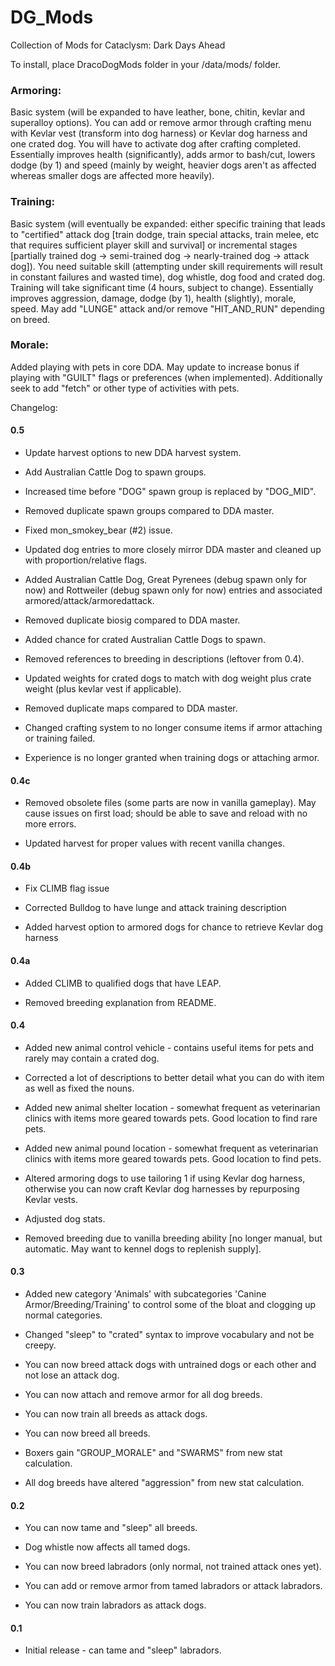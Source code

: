 # DG_Mods
Collection of Mods for Cataclysm: Dark Days Ahead

To install, place DracoDogMods folder in your /data/mods/ folder.

### Armoring:
Basic system (will be expanded to have leather, bone, chitin, kevlar and superalloy
options).
You can add or remove armor through crafting menu with Kevlar vest (transform into dog harness) or Kevlar dog
harness and one crated dog. You will have to activate dog after crafting completed.
Essentially improves health (significantly), adds armor to bash/cut, lowers dodge
(by 1) and speed (mainly by weight, heavier dogs aren't as affected whereas
smaller dogs are affected more heavily).

### Training:
Basic system (will eventually be expanded: either specific training that leads to
"certified" attack dog [train dodge, train special attacks, train melee, etc that
requires sufficient player skill and survival] or incremental stages [partially
trained dog -> semi-trained dog -> nearly-trained dog -> attack dog]).
You need suitable skill (attempting under skill requirements will result in constant
failures and wasted time), dog whistle, dog food and crated dog.
Training will take significant time (4 hours, subject to change).
Essentially improves aggression, damage, dodge (by 1), health (slightly),
morale, speed. May add "LUNGE" attack and/or remove "HIT_AND_RUN" depending on
breed.

### Morale:
Added playing with pets in core DDA. May update to increase bonus if playing with "GUILT"
flags or preferences (when implemented).
Additionally seek to add "fetch" or other type of activities with pets.

Changelog:

#### 0.5

- Update harvest options to new DDA harvest system.

- Add Australian Cattle Dog to spawn groups.

- Increased time before "DOG" spawn group is replaced by "DOG_MID".

- Removed duplicate spawn groups compared to DDA master.

- Fixed mon_smokey_bear (#2) issue.

- Updated dog entries to more closely mirror DDA master and cleaned up with proportion/relative flags.

- Added Australian Cattle Dog, Great Pyrenees (debug spawn only for now) and Rottweiler (debug spawn only for now) entries and associated armored/attack/armoredattack.

- Removed duplicate biosig compared to DDA master.

- Added chance for crated Australian Cattle Dogs to spawn.

- Removed references to breeding in descriptions (leftover from 0.4).

- Updated weights for crated dogs to match with dog weight plus crate weight (plus kevlar vest if applicable).

- Removed duplicate maps compared to DDA master.

- Changed crafting system to no longer consume items if armor attaching or training failed.

- Experience is no longer granted when training dogs or attaching armor.

#### 0.4c

- Removed obsolete files (some parts are now in vanilla gameplay). May cause issues on first load; should be able to save and reload with no more errors.

- Updated harvest for proper values with recent vanilla changes.

#### 0.4b

- Fix CLIMB flag issue

- Corrected Bulldog to have lunge and attack training description

- Added harvest option to armored dogs for chance to retrieve Kevlar dog harness

#### 0.4a

- Added CLIMB to qualified dogs that have LEAP.

- Removed breeding explanation from README.

#### 0.4

- Added new animal control vehicle - contains useful items for pets and rarely may contain a crated dog.

- Corrected a lot of descriptions to better detail what you can do with item as well as fixed the nouns.

- Added new animal shelter location - somewhat frequent as veterinarian clinics with items more geared towards pets. Good location to find rare pets.

- Added new animal pound location - somewhat frequent as veterinarian clinics with items more geared towards pets. Good location to find pets.

- Altered armoring dogs to use tailoring 1 if using Kevlar dog harness, otherwise you can now craft Kevlar dog harnesses by repurposing Kevlar vests.

- Adjusted dog stats.

- Removed breeding due to vanilla breeding ability [no longer manual, but automatic. May want to kennel dogs to replenish supply].

#### 0.3

- Added new category 'Animals' with subcategories 'Canine Armor/Breeding/Training'
to control some of the bloat and clogging up normal categories.

- Changed "sleep" to "crated" syntax to improve vocabulary and not be creepy.

- You can now breed attack dogs with untrained dogs or each other and not lose an attack dog.

- You can now attach and remove armor for all dog breeds.

- You can now train all breeds as attack dogs.

- You can now breed all breeds.

- Boxers gain "GROUP_MORALE" and "SWARMS" from new stat calculation.

- All dog breeds have altered "aggression" from new stat calculation.

#### 0.2

- You can now tame and "sleep" all breeds.

- Dog whistle now affects all tamed dogs.

- You can now breed labradors (only normal, not trained attack ones yet).

- You can add or remove armor from tamed labradors or attack labradors.

- You can now train labradors as attack dogs.

#### 0.1

- Initial release - can tame and "sleep" labradors.